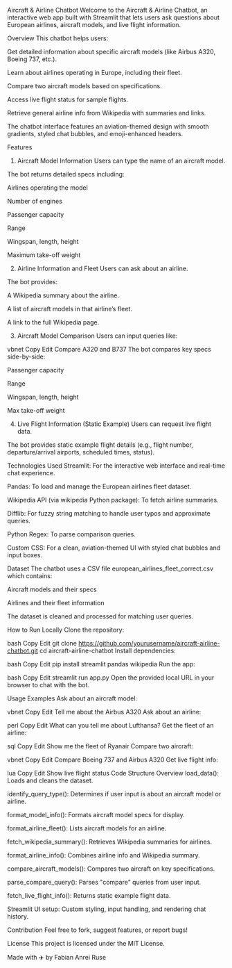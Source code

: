 Aircraft & Airline Chatbot
Welcome to the Aircraft & Airline Chatbot, an interactive web app built with Streamlit that lets users ask questions about European airlines, aircraft models, and live flight information.

Overview
This chatbot helps users:

Get detailed information about specific aircraft models (like Airbus A320, Boeing 737, etc.).

Learn about airlines operating in Europe, including their fleet.

Compare two aircraft models based on specifications.

Access live flight status for sample flights.

Retrieve general airline info from Wikipedia with summaries and links.

The chatbot interface features an aviation-themed design with smooth gradients, styled chat bubbles, and emoji-enhanced headers.

Features
1. Aircraft Model Information
Users can type the name of an aircraft model.

The bot returns detailed specs including:

Airlines operating the model

Number of engines

Passenger capacity

Range

Wingspan, length, height

Maximum take-off weight

2. Airline Information and Fleet
Users can ask about an airline.

The bot provides:

A Wikipedia summary about the airline.

A list of aircraft models in that airline’s fleet.

A link to the full Wikipedia page.

3. Aircraft Model Comparison
Users can input queries like:

vbnet
Copy
Edit
Compare A320 and B737
The bot compares key specs side-by-side:

Passenger capacity

Range

Wingspan, length, height

Max take-off weight

4. Live Flight Information (Static Example)
Users can request live flight data.

The bot provides static example flight details (e.g., flight number, departure/arrival airports, scheduled times, status).

Technologies Used
Streamlit: For the interactive web interface and real-time chat experience.

Pandas: To load and manage the European airlines fleet dataset.

Wikipedia API (via wikipedia Python package): To fetch airline summaries.

Difflib: For fuzzy string matching to handle user typos and approximate queries.

Python Regex: To parse comparison queries.

Custom CSS: For a clean, aviation-themed UI with styled chat bubbles and input boxes.

Dataset
The chatbot uses a CSV file european_airlines_fleet_correct.csv which contains:

Aircraft models and their specs

Airlines and their fleet information

The dataset is cleaned and processed for matching user queries.

How to Run Locally
Clone the repository:

bash
Copy
Edit
git clone https://github.com/yourusername/aircraft-airline-chatbot.git
cd aircraft-airline-chatbot
Install dependencies:

bash
Copy
Edit
pip install streamlit pandas wikipedia
Run the app:

bash
Copy
Edit
streamlit run app.py
Open the provided local URL in your browser to chat with the bot.

Usage Examples
Ask about an aircraft model:

vbnet
Copy
Edit
Tell me about the Airbus A320
Ask about an airline:

perl
Copy
Edit
What can you tell me about Lufthansa?
Get the fleet of an airline:

sql
Copy
Edit
Show me the fleet of Ryanair
Compare two aircraft:

vbnet
Copy
Edit
Compare Boeing 737 and Airbus A320
Get live flight info:

lua
Copy
Edit
Show live flight status
Code Structure Overview
load_data(): Loads and cleans the dataset.

identify_query_type(): Determines if user input is about an aircraft model or airline.

format_model_info(): Formats aircraft model specs for display.

format_airline_fleet(): Lists aircraft models for an airline.

fetch_wikipedia_summary(): Retrieves Wikipedia summaries for airlines.

format_airline_info(): Combines airline info and Wikipedia summary.

compare_aircraft_models(): Compares two aircraft on key specifications.

parse_compare_query(): Parses "compare" queries from user input.

fetch_live_flight_info(): Returns static example flight data.

Streamlit UI setup: Custom styling, input handling, and rendering chat history.

Contribution
Feel free to fork, suggest features, or report bugs!

License
This project is licensed under the MIT License.

Made with ✈️ by Fabian Anrei Ruse 
